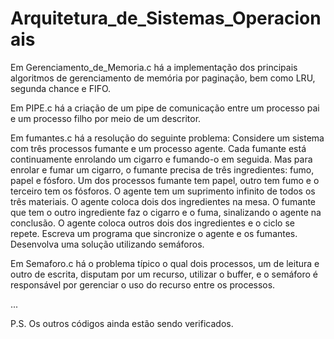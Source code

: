 # Arquitetura_de_Sistemas_Operacionais

Em Gerenciamento_de_Memoria.c há a implementação dos principais algoritmos de gerenciamento de memória por paginação, 
bem como LRU, segunda chance e FIFO.


Em PIPE.c há a criação de um pipe de comunicação entre um processo pai e um processo filho por meio de um descritor.


Em fumantes.c há a resolução do seguinte problema:
Considere um sistema com três processos fumante e um processo agente. 
Cada fumante está continuamente enrolando um cigarro e fumando-o em seguida. Mas para enrolar e fumar um cigarro, 
o fumante precisa de três ingredientes: fumo, papel e fósforo. Um dos processos fumante tem papel, outro tem fumo 
e o terceiro tem os fósforos. O agente tem um suprimento infinito de todos os três materiais. O agente coloca 
dois dos ingredientes na mesa. O fumante que tem o outro ingrediente faz o cigarro e o fuma, sinalizando o agente 
na conclusão. O agente coloca outros dois dos ingredientes e o ciclo se repete. 
Escreva um programa que sincronize o agente e os fumantes. Desenvolva uma solução utilizando semáforos.


Em Semaforo.c há o problema típico o qual dois processos, um de leitura e outro de escrita, disputam por um recurso,
utilizar o buffer, e o semáforo é responsável por gerenciar o uso do recurso entre os processos.

...

P.S. Os outros códigos ainda estão sendo verificados.

